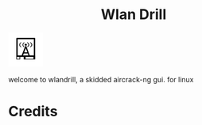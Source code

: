 <h1 style="text-align: center;">
Wlan Drill
</h1>
 <img src="https://github.com/sys-prozy/wlandrill/blob/main/imgs/logo.png" alt="image" width="70"/>

 <P>welcome to wlandrill, a skidded aircrack-ng gui. for linux</P>


 # 
# Credits
